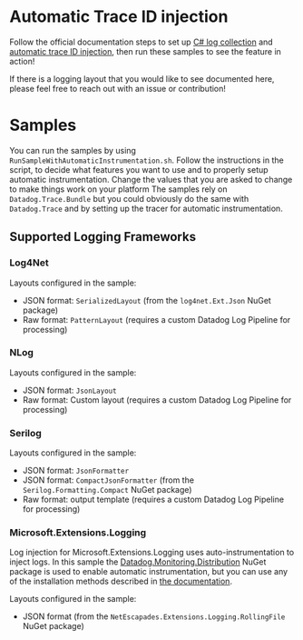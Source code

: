 # Automatic Trace ID injection
Follow the official documentation steps to set up [C# log collection](https://docs.datadoghq.com/logs/log_collection/csharp/) and [automatic trace ID injection](https://docs.datadoghq.com/tracing/connect_logs_and_traces/?tab=net), then run these samples to see the feature in action!

If there is a logging layout that you would like to see documented here, please feel free to reach out with an issue or contribution!

# Samples
You can run the samples by using `RunSampleWithAutomaticInstrumentation.sh`. 
Follow the instructions in the script, to decide what features you want to use and to properly setup automatic instrumentation. 
Change the values that you are asked to change to make things work on your platform
The samples rely on `Datadog.Trace.Bundle` but you could obviously do the same with `Datadog.Trace` and by setting up the tracer for automatic instrumentation.

## Supported Logging Frameworks
### Log4Net
Layouts configured in the sample:
- JSON format: `SerializedLayout` (from the `log4net.Ext.Json` NuGet package)
- Raw format: `PatternLayout` (requires a custom Datadog Log Pipeline for processing)

### NLog
Layouts configured in the sample:
- JSON format: `JsonLayout`
- Raw format: Custom layout (requires a custom Datadog Log Pipeline for processing)

### Serilog
Layouts configured in the sample:
- JSON format: `JsonFormatter`
- JSON format: `CompactJsonFormatter` (from the `Serilog.Formatting.Compact` NuGet package)
- Raw format: output template (requires a custom Datadog Log Pipeline for processing)

### Microsoft.Extensions.Logging
Log injection for Microsoft.Extensions.Logging uses auto-instrumentation to inject logs. In this sample the [Datadog.Monitoring.Distribution](https://www.nuget.org/packages/Datadog.Monitoring.Distribution/) NuGet package is used to enable automatic instrumentation, but you can use any of the installation methods described in [the documentation](https://docs.datadoghq.com/tracing/setup_overview/setup/dotnet-core/).  

Layouts configured in the sample:
- JSON format (from the `NetEscapades.Extensions.Logging.RollingFile` NuGet package)